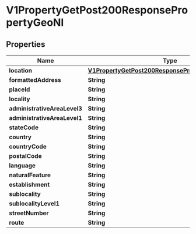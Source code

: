 

# V1PropertyGetPost200ResponsePropertyGeoNl


## Properties

| Name | Type | Description | Notes |
|------------ | ------------- | ------------- | -------------|
|**location** | [**V1PropertyGetPost200ResponsePropertyGeoDeLocation**](V1PropertyGetPost200ResponsePropertyGeoDeLocation.md) |  |  [optional] |
|**formattedAddress** | **String** |  |  [optional] |
|**placeId** | **String** |  |  [optional] |
|**locality** | **String** |  |  [optional] |
|**administrativeAreaLevel3** | **String** |  |  [optional] |
|**administrativeAreaLevel1** | **String** |  |  [optional] |
|**stateCode** | **String** |  |  [optional] |
|**country** | **String** |  |  [optional] |
|**countryCode** | **String** |  |  [optional] |
|**postalCode** | **String** |  |  [optional] |
|**language** | **String** |  |  [optional] |
|**naturalFeature** | **String** |  |  [optional] |
|**establishment** | **String** |  |  [optional] |
|**sublocality** | **String** |  |  [optional] |
|**sublocalityLevel1** | **String** |  |  [optional] |
|**streetNumber** | **String** |  |  [optional] |
|**route** | **String** |  |  [optional] |



